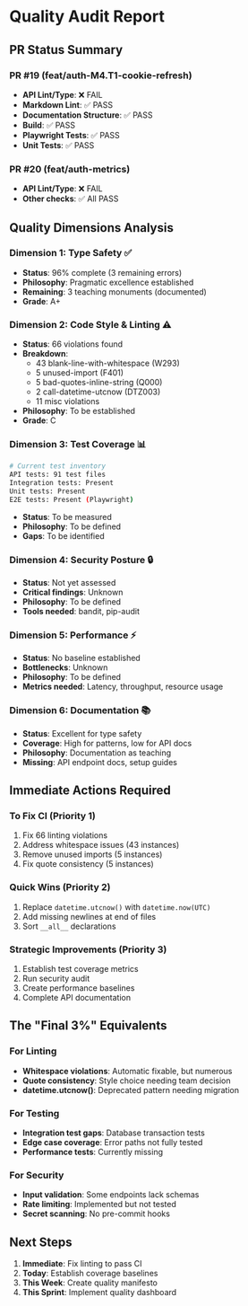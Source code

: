 # Quality Audit Report

## PR Status Summary

### PR #19 (feat/auth-M4.T1-cookie-refresh)
- **API Lint/Type**: ❌ FAIL
- **Markdown Lint**: ✅ PASS  
- **Documentation Structure**: ✅ PASS
- **Build**: ✅ PASS
- **Playwright Tests**: ✅ PASS
- **Unit Tests**: ✅ PASS

### PR #20 (feat/auth-metrics)
- **API Lint/Type**: ❌ FAIL
- **Other checks**: ✅ All PASS

## Quality Dimensions Analysis

### Dimension 1: Type Safety ✅
- **Status**: 96% complete (3 remaining errors)
- **Philosophy**: Pragmatic excellence established
- **Remaining**: 3 teaching monuments (documented)
- **Grade**: A+

### Dimension 2: Code Style & Linting ⚠️
- **Status**: 66 violations found
- **Breakdown**:
  - 43 blank-line-with-whitespace (W293)
  - 5 unused-import (F401)
  - 5 bad-quotes-inline-string (Q000)
  - 2 call-datetime-utcnow (DTZ003)
  - 11 misc violations
- **Philosophy**: To be established
- **Grade**: C

### Dimension 3: Test Coverage 📊
```bash
# Current test inventory
API tests: 91 test files
Integration tests: Present
Unit tests: Present
E2E tests: Present (Playwright)
```
- **Status**: To be measured
- **Philosophy**: To be defined
- **Gaps**: To be identified

### Dimension 4: Security Posture 🔒
- **Status**: Not yet assessed
- **Critical findings**: Unknown
- **Philosophy**: To be defined
- **Tools needed**: bandit, pip-audit

### Dimension 5: Performance ⚡
- **Status**: No baseline established
- **Bottlenecks**: Unknown
- **Philosophy**: To be defined
- **Metrics needed**: Latency, throughput, resource usage

### Dimension 6: Documentation 📚
- **Status**: Excellent for type safety
- **Coverage**: High for patterns, low for API docs
- **Philosophy**: Documentation as teaching
- **Missing**: API endpoint docs, setup guides

## Immediate Actions Required

### To Fix CI (Priority 1)
1. Fix 66 linting violations
2. Address whitespace issues (43 instances)
3. Remove unused imports (5 instances)
4. Fix quote consistency (5 instances)

### Quick Wins (Priority 2)
1. Replace `datetime.utcnow()` with `datetime.now(UTC)`
2. Add missing newlines at end of files
3. Sort `__all__` declarations

### Strategic Improvements (Priority 3)
1. Establish test coverage metrics
2. Run security audit
3. Create performance baselines
4. Complete API documentation

## The "Final 3%" Equivalents

### For Linting
- **Whitespace violations**: Automatic fixable, but numerous
- **Quote consistency**: Style choice needing team decision
- **datetime.utcnow()**: Deprecated pattern needing migration

### For Testing
- **Integration test gaps**: Database transaction tests
- **Edge case coverage**: Error paths not fully tested
- **Performance tests**: Currently missing

### For Security
- **Input validation**: Some endpoints lack schemas
- **Rate limiting**: Implemented but not tested
- **Secret scanning**: No pre-commit hooks

## Next Steps

1. **Immediate**: Fix linting to pass CI
2. **Today**: Establish coverage baselines
3. **This Week**: Create quality manifesto
4. **This Sprint**: Implement quality dashboard